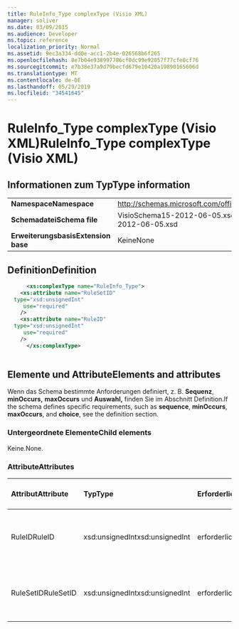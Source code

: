 ```yaml
---
title: RuleInfo_Type complexType (Visio XML)
manager: soliver
ms.date: 03/09/2015
ms.audience: Developer
ms.topic: reference
localization_priority: Normal
ms.assetid: 9ec3a334-dd0e-acc1-2b4e-026568b6f265
ms.openlocfilehash: 8e7b04e938997786cf0dc99e92057f77cfe0cf76
ms.sourcegitcommit: e7b38e37a9d79becfd679e10420a19890165606d
ms.translationtype: MT
ms.contentlocale: de-DE
ms.lasthandoff: 05/29/2019
ms.locfileid: "34541645"
---
```

# <a name="ruleinfo_type-complextype-visio-xml"></a><span data-ttu-id="ca92f-102">RuleInfo_Type complexType (Visio XML)</span><span class="sxs-lookup"><span data-stu-id="ca92f-102">RuleInfo_Type complexType (Visio XML)</span></span>

## <a name="type-information"></a><span data-ttu-id="ca92f-103">Informationen zum Typ</span><span class="sxs-lookup"><span data-stu-id="ca92f-103">Type information</span></span>

|||
|:-----|:-----|
|<span data-ttu-id="ca92f-104">**Namespace**</span><span class="sxs-lookup"><span data-stu-id="ca92f-104">**Namespace**</span></span> <br/> |http://schemas.microsoft.com/office/visio/2011/1/core  <br/> |
|<span data-ttu-id="ca92f-105">**Schemadatei**</span><span class="sxs-lookup"><span data-stu-id="ca92f-105">**Schema file**</span></span> <br/> |<span data-ttu-id="ca92f-106">VisioSchema15-2012-06-05.xsd</span><span class="sxs-lookup"><span data-stu-id="ca92f-106">VisioSchema15-2012-06-05.xsd</span></span>  <br/> |
|<span data-ttu-id="ca92f-107">**Erweiterungsbasis**</span><span class="sxs-lookup"><span data-stu-id="ca92f-107">**Extension base**</span></span> <br/> |<span data-ttu-id="ca92f-108">Keine</span><span class="sxs-lookup"><span data-stu-id="ca92f-108">None</span></span>  <br/> |
   
## <a name="definition"></a><span data-ttu-id="ca92f-109">Definition</span><span class="sxs-lookup"><span data-stu-id="ca92f-109">Definition</span></span>

```XML
      <xs:complexType name="RuleInfo_Type">
    <xs:attribute name="RuleSetID"
  type="xsd:unsignedInt"
     use="required"
    />
    <xs:attribute name="RuleID"
  type="xsd:unsignedInt"
     use="required"
    />
      </xs:complexType>
      
```

## <a name="elements-and-attributes"></a><span data-ttu-id="ca92f-110">Elemente und Attribute</span><span class="sxs-lookup"><span data-stu-id="ca92f-110">Elements and attributes</span></span>

<span data-ttu-id="ca92f-111">Wenn das Schema bestimmte Anforderungen definiert, z. B. **Sequenz**, **minOccurs,** **maxOccurs** und **Auswahl,** finden Sie im Abschnitt Definition.</span><span class="sxs-lookup"><span data-stu-id="ca92f-111">If the schema defines specific requirements, such as **sequence**, **minOccurs**, **maxOccurs**, and **choice**, see the definition section.</span></span> 
  
### <a name="child-elements"></a><span data-ttu-id="ca92f-112">Untergeordnete Elemente</span><span class="sxs-lookup"><span data-stu-id="ca92f-112">Child elements</span></span>

<span data-ttu-id="ca92f-113">Keine.</span><span class="sxs-lookup"><span data-stu-id="ca92f-113">None.</span></span>
  
### <a name="attributes"></a><span data-ttu-id="ca92f-114">Attribute</span><span class="sxs-lookup"><span data-stu-id="ca92f-114">Attributes</span></span>

|<span data-ttu-id="ca92f-115">**Attribut**</span><span class="sxs-lookup"><span data-stu-id="ca92f-115">**Attribute**</span></span>|<span data-ttu-id="ca92f-116">**Typ**</span><span class="sxs-lookup"><span data-stu-id="ca92f-116">**Type**</span></span>|<span data-ttu-id="ca92f-117">**Erforderlich**</span><span class="sxs-lookup"><span data-stu-id="ca92f-117">**Required**</span></span>|<span data-ttu-id="ca92f-118">**Beschreibung**</span><span class="sxs-lookup"><span data-stu-id="ca92f-118">**Description**</span></span>|<span data-ttu-id="ca92f-119">**Mögliche Werte**</span><span class="sxs-lookup"><span data-stu-id="ca92f-119">**Possible values**</span></span>|
|:-----|:-----|:-----|:-----|:-----|
|<span data-ttu-id="ca92f-120">RuleID</span><span class="sxs-lookup"><span data-stu-id="ca92f-120">RuleID</span></span>  <br/> |<span data-ttu-id="ca92f-121">xsd:unsignedInt</span><span class="sxs-lookup"><span data-stu-id="ca92f-121">xsd:unsignedInt</span></span>  <br/> |<span data-ttu-id="ca92f-122">erforderlich</span><span class="sxs-lookup"><span data-stu-id="ca92f-122">required</span></span>  <br/> ||<span data-ttu-id="ca92f-123">Werte des xsd:unsignedInt-Typs.</span><span class="sxs-lookup"><span data-stu-id="ca92f-123">Values of the xsd:unsignedInt type.</span></span>  <br/> |
|<span data-ttu-id="ca92f-124">RuleSetID</span><span class="sxs-lookup"><span data-stu-id="ca92f-124">RuleSetID</span></span>  <br/> |<span data-ttu-id="ca92f-125">xsd:unsignedInt</span><span class="sxs-lookup"><span data-stu-id="ca92f-125">xsd:unsignedInt</span></span>  <br/> |<span data-ttu-id="ca92f-126">erforderlich</span><span class="sxs-lookup"><span data-stu-id="ca92f-126">required</span></span>  <br/> ||<span data-ttu-id="ca92f-127">Werte des xsd:unsignedInt-Typs.</span><span class="sxs-lookup"><span data-stu-id="ca92f-127">Values of the xsd:unsignedInt type.</span></span>  <br/> |
   

